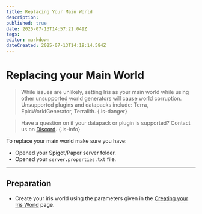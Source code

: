 ```yaml
---
title: Replacing Your Main World
description: 
published: true
date: 2025-07-13T14:57:21.049Z
tags: 
editor: markdown
dateCreated: 2025-07-13T14:19:14.584Z
---
```


# Replacing your Main World

> While issues are unlikely, setting Iris as your main world while using other unsupported world generators will cause world corruption. Unsupported plugins and datapacks include: Terra, EpicWorldGenerator, Terralith.
{.is-danger}

> Have a question on if your datapack or plugin is supported? Contact us on [Discord](https://discord.gg/yk3F6enprh).
{.is-info}

To replace your main world make sure you have:
- Opened your Spigot/Paper server folder.
- Opened your `server.properties.txt` file.

---

## Preparation

- Create your iris world using the parameters given in the [Creating your Iris World](/doc/iris/create-world) page.